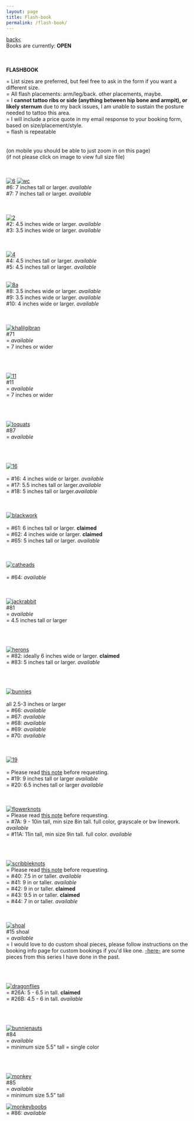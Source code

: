 ```yaml
---
layout: page
title: Flash-book
permalink: /flash-book/
---
```

<a href="/">back< </a>
<br>
Books are currently: **OPEN**  
<!-- *-  Thank you everyone who submitted a booking request for Feb/Mar 2023! I will be replying to these over the next week or two. edit 3/18/23 - Hi, had personal life difficulties/events last month, and so I was not able to finish replying to booking replies. I am slowly working on it now that things are good again, thank you so much for your patience. -*  -->
<!-- *- see <a href="/booking-info">booking info page</a> for booking form link -*   -->
<br><br>
**FLASHBOOK**  
  
= List sizes are preferred, but feel free to ask in the form if you want a different size.  
= All flash placements: arm/leg/back. other placements, maybe.  
= I **cannot tattoo ribs or side (anything between hip bone and armpit), or likely sternum** due to my back issues, I am unable to sustain the posture needed to tattoo this area.  
= I will include a price quote in my email response to your booking form, based on size/placement/style.  
= flash is repeatable  
<br>
<br>
(on mobile you should be able to just zoom in on this page)  
(if not please click on image to view full size file)  
<br><br>


[![6](/images/flash/May2023/6.jpg)](https://frogsfrogs.github.io/images/flash/May2023/6.jpg)
[![wc](/images/flash/May2023/whitecurrants.jpg)](https://frogsfrogs.github.io/images/flash/May2023/whitecurrants.jpg)  
#6: 7 inches tall or larger. *available*  
#7: 7 inches tall or larger. *available*  
<br>
<br>

[![2](/images/flash/May2023/2.jpg)](https://frogsfrogs.github.io/images/flash/May2023/2.jpg)  
#2: 4.5 inches wide or larger. *available*  
#3: 3.5 inches wide or larger. *available*  
<br>
<br>

[![4](/images/flash/May2023/4.jpg)](https://frogsfrogs.github.io/images/flash/May2023/4.jpg)  
#4: 4.5 inches tall or larger. *available*  
#5: 4.5 inches tall or larger. *available*
<br>
<br>

[![8a](/images/flash/May2023/8a.jpg)](https://frogsfrogs.github.io/images/flash/May2023/8a.jpg)  
#8: 3.5 inches wide or larger. *available*  
#9: 3.5 inches wide or larger. *available*  
#10: 4 inches wide or larger. *available*  
<br>
<br>

<!-- [![bugs1](/images/flash/May2023/bugs1.jpg)](https://frogsfrogs.github.io/images/flash/May2023/bugs1.jpg)  
#6  

<br>
<br>

[![bugs2](/images/flash/May2023/bugs2.jpg)](https://frogsfrogs.github.io/images/flash/May2023/bugs2.jpg)  
#6  

<br>
<br> -->



[![khalilgibran](/images/flash/Jan2023/4a.jpg)](https://frogsfrogs.github.io/images/flash/Jan2023/4a.jpg)  
#71  
= *available*  
= 7 inches or wider  

<br>
<br>

<!-- [![8](/images/flash/May2023/8.jpg)](https://frogsfrogs.github.io/images/flash/May2023/8.jpg)  
#8  
= *available*  
= 7 inches or wider  

<br>
<br> -->

[![11](/images/flash/May2023/11.jpg)](https://frogsfrogs.github.io/images/flash/May2023/11.jpg)  
#11  
= *available*  
= 7 inches or wider  

<br>
<br>

[![loquats](/images/flash/May2023/loquats.jpg)](https://frogsfrogs.github.io/images/flash/May2023/loquats.jpg)  
#87  
= *available*    

<br>
<br>

[![16](/images/flash/May2023/16.jpg)](https://frogsfrogs.github.io/images/flash/May2023/16.jpg)  
<br>
= #16: 4 inches wide or larger. *available*  
= #17: 5.5 inches tall or larger.*available*  
= #18: 5 inches tall or larger.*available*  
<br>
<br>

[![blackwork](/images/flash/Jan2023/6a.jpg)](https://frogsfrogs.github.io/images/flash/Jan2023/6.jpg)  
<br>
= #61: 6 inches tall or larger. **claimed**  
= #62: 4 inches wide or larger. **claimed**  
= #65: 5 inches tall or larger. *available*  
<br>
<br>

[![catheads](/images/flash/Jan2023/64.jpg)](https://frogsfrogs.github.io/images/flash/Jan2023/64.jpg)  
<br>
= #64: *available*  
<br>
<br>


[![jackrabbit](/images/flash/Jan2023/81.jpg)](https://frogsfrogs.github.io/images/flash/Jan2023/81.jpg)  
#81  
= *available*  
= 4.5 inches tall or larger  

<br>
<br>

[![herons](/images/flash/Jan2023/82.jpg)](https://frogsfrogs.github.io/images/flash/Jan2023/82.jpg)  
= #82: ideally 6 inches wide or larger. **claimed**  
= #83: 5 inches tall or larger. *available*  

<br>
<br>

[![bunnies](/images/flash/Jan2023/5a.jpg)](https://frogsfrogs.github.io/images/flash/Jan2023/5a.jpg)  
<br>
all 2.5-3 inches or larger  
= #66: *available*  
= #67: *available*  
= #68: *available*  
= #69: *available*  
= #70: *available*  
<br>
<br>


[![19](/images/flash/May2023/19.jpg)](https://frogsfrogs.github.io/images/flash/May2023/19.jpg)  
<br>
= Please read <a href="/red-seal">this note</a> before requesting.  
= #19: 9 inches tall or larger *available*  
= #20: 6.5 inches tall or larger *available*  
<br>
<br>

[![flowerknots](/images/flash/Oct2022/13a.jpg)](https://frogsfrogs.github.io/images/flash/Oct2022/13a.jpg)  
= Please read <a href="/red-seal">this note</a> before requesting.  
= #7A: 9 - 10in tall, min size 8in tall. full color, grayscale or bw linework. *available*  
= #11A: 11in tall, min size 9in tall. full color. *available*  

<br>
<br>

[![scribbleknots](/images/flash/Oct2022/40a.jpg)](https://frogsfrogs.github.io/images/flash/Oct2022/40a.jpg)    
= Please read <a href="/red-seal">this note</a> before requesting.  
= #40: 7.5 in or taller. *available*  
= #41: 9 in or taller. *available*  
= #42: 9 in or taller. **claimed**  
= #43: 9.5 in or taller. **claimed**  
= #44: 7 in or taller. *available*  
<br>
<br>


[![shoal](/images/flash/Oct2022/15a.jpg)](https://frogsfrogs.github.io/images/flash/Oct2022/15a.jpg)  
#15 shoal  
= *available*  
= I would love to do custom shoal pieces, please follow instructions on the booking info page for custom bookings if you'd like one. <a href="/shoals">-here-</a> are some pieces from this series I have done in the past.  

<br>
<br>


[![dragonflies](/images/flash/Oct2022/26.jpg)](https://frogsfrogs.github.io/images/flash/Oct2022/26.jpg)  
= #26A: 5 - 6.5 in tall. **claimed**  
= #26B: 4.5 - 6 in tall. *available*  

<br>
<br>


<!-- > [![hand](/images/flash/Oct2022/4.jpg)](https://frogsfrogs.github.io/images/flash/Oct2022/4.jpg)  
#4  
= *available*  
= 2.5 - 3 in. tall  
= single color  

<br>
<br> -->

[![bunnienauts](/images/flash/April2023/bunnienauts.jpg)](https://frogsfrogs.github.io/images/flash/April2023/bunnienauts.jpg)  
#84  
= *available*  
= minimum size 5.5" tall 
= single color  

<br>
<br>

[![monkey](/images/flash/April2023/monkey-2.jpg)](https://frogsfrogs.github.io/images/flash/April2023/monkey-2.jpg)  
#85  
= *available*  
= minimum size 5.5" tall  

[![monkeyboobs](/images/flash/May2023/86.jpg)](https://frogsfrogs.github.io/images/flash/May2023/86.jpg)  
= #86: *available*  

<!-- 
---
<p style="text-align: center;">CLAIMED DESIGNS:</p>

---  
 -->












